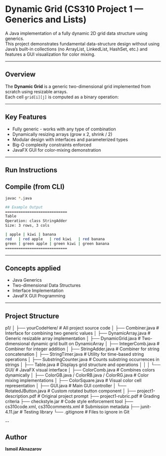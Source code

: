 # Dynamic Grid (CS310 Project 1 — Generics and Lists)

A Java implementation of a fully dynamic 2D grid data structure using generics.  
This project demonstrates fundamental data-structure design without using Java’s built-in collections (no ArrayList, LinkedList, HashSet, etc.) and features a GUI visualization for color mixing.

---

## Overview 
The **Dynamic Grid** is a generic two-dimensional grid implemented from scratch using resizable arrays.  
Each cell `grid[i][j]` is computed as a binary operation:

---

## Key Features
- Fully generic - works with any type of combination
- Dynamically resizing arrays (grow x 2, shrink / 2)
- Modular design with interfaces and parameterized types
- Big-O complexity constraints enforced
- JavaFX GUI for color-mixing demonstration

---

## Run Instructions


## Compile (from CLI)
```bash
javac *.java

## Example Output
============================
Table
Operation: class StringAdder
Size: 3 rows, 3 cols

| apple | kiwi | banana
red   | red apple   | red kiwi   | red banana
green | green apple | green kiwi | green banana
============================
```
---

## Concepts applied
- Java Generics
- Two-dimensional Data Structures
- Interface Implementation
- JavaFX GUI Programming

---

## Project Structure
p1/
│
├── yourCodeHere/ # All project source code
│ ├── Combiner.java # Interface for combining two generic values
│ ├── DynamicArray.java # Generic resizable array implementation
│ ├── DynamicGrid.java # Two-dimensional dynamic grid built on DynamicArray
│ ├── IntegerComb.java # Combiner for integer addition
│ ├── StringAdder.java # Combiner for string concatenation
│ ├── StringTimer.java # Utility for time-based string operations
│ ├── SubstringCounter.java # Counts substring occurrences in strings
│ ├── Table.java # Displays grid structure and operations
│ │
│ └── GUI/ # JavaFX visual interface
│ ├── ColorComb.java # Combines colors dynamically
│ ├── ColorGB.java / ColorRB.java / ColorRG.java # Color mixing implementations
│ ├── ColorSquare.java # Visual color cell representation
│ ├── GUI.java # Main GUI controller
│ └── RotatedJButton.java # Custom rotated button component
│
├── project1-description.pdf # Original project prompt
├── project1-rubric.pdf # Grading criteria
├── checkstyle.jar # Code style enforcement tool
├── cs310code.xml, cs310comments.xml # Submission metadata
├── junit-4.11.jar # Testing library
└── .gitignore # Files to ignore in Git

--

## Author
**Ismoil Aknazarov**

